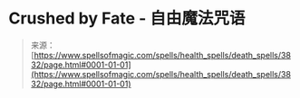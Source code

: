 <!--yml

category: 未分类

date: 2024-06-12 18:37:34

-->

# Crushed by Fate - 自由魔法咒语

> 来源：[https://www.spellsofmagic.com/spells/health_spells/death_spells/3832/page.html#0001-01-01](https://www.spellsofmagic.com/spells/health_spells/death_spells/3832/page.html#0001-01-01)
